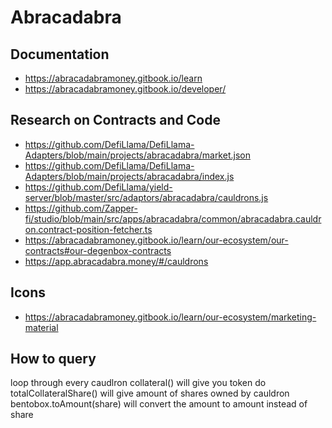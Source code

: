 # Abracadabra

## Documentation

- <https://abracadabramoney.gitbook.io/learn>
- <https://abracadabramoney.gitbook.io/developer/>

## Research on Contracts and Code

- <https://github.com/DefiLlama/DefiLlama-Adapters/blob/main/projects/abracadabra/market.json>
- <https://github.com/DefiLlama/DefiLlama-Adapters/blob/main/projects/abracadabra/index.js>
- <https://github.com/DefiLlama/yield-server/blob/master/src/adaptors/abracadabra/cauldrons.js>
- <https://github.com/Zapper-fi/studio/blob/main/src/apps/abracadabra/common/abracadabra.cauldron.contract-position-fetcher.ts>
- <https://abracadabramoney.gitbook.io/learn/our-ecosystem/our-contracts#our-degenbox-contracts>
- <https://app.abracadabra.money/#/cauldrons>

## Icons

- <https://abracadabramoney.gitbook.io/learn/our-ecosystem/marketing-material>

## How to query

loop through every caudlron
collateral() will give you token
do totalCollateralShare() will give amount of shares owned by cauldron
bentobox.toAmount(share) will convert the amount to amount instead of share
